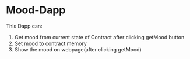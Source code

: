 # Mood-Dapp
This Dapp can:
1. Get mood from current state of Contract after clicking getMood button
2. Set mood to contract memory
3. Show the mood on webpage(after clicking getMood)
